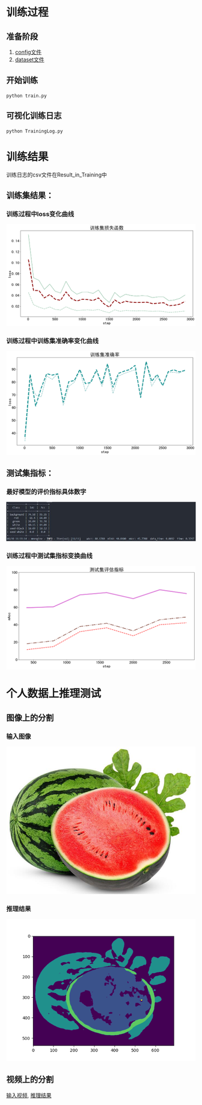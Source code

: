 # 训练过程
## 准备阶段
1. [config文件](./pspnet-Watermelon_20230618.py)
2. [dataset文件](./WatermenlonDataset.py)

## 开始训练
`python train.py`

## 可视化训练日志
`python TrainingLog.py`

# 训练结果
训练日志的csv文件在Result_in_Training中
## 训练集结果：
### 训练过程中loss变化曲线
![](./Results_in_Training/loss_function.png)
### 训练过程中训练集准确率变化曲线
![](./Results_in_Training/train_accuracy.png)
## 测试集指标：
### 最好模型的评价指标具体数字
![](./Results_in_Training/test_results.jpg)
### 训练过程中测试集指标变换曲线
![](./Results_in_Training/test_indicators.png)

# 个人数据上推理测试
## 图像上的分割
### 输入图像
![](./TestDataSet/watermelon.jpg)
### 推理结果
![](./TestDataResults/img_result.png)

## 视频上的分割
[输入视频](./TestDataSet/watermelon.mp4), [推理结果](./TestDataResults/watermelon_out.mp4)